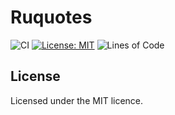 # Ruquotes

![CI](https://github.com/UltiRequiem/ruquotes/workflows/ci/badge.svg)
[![License: MIT](https://img.shields.io/badge/License-MIT-blue.svg)](https://opensource.org/licenses/MIT)
![Lines of Code](https://img.shields.io/tokei/lines/github.com/UltiRequiem/ruquotes?color=blue&label=Total%20Lines)

## License

Licensed under the MIT licence.
